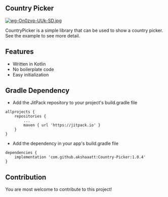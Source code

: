 ## Country Picker


[![wg-On0zvp-UUk-SD.jpg](https://i.postimg.cc/HncTzxnf/wg-On0zvp-UUk-SD.jpg)](https://postimg.cc/WqVRbsMn)

CountryPicker is a simple library that can be used to show a country picker. See the example to see more detail.

## Features

* Written in Kotlin
* No boilerplate code
* Easy initialization

## Gradle Dependency

* Add the JitPack repository to your project's build.gradle file

```
allprojects {
    repositories {
        ...
        maven { url 'https://jitpack.io' }
    }
}
```

* Add the dependency in your app's build.gradle file

```
dependencies {
    implementation 'com.github.akshaaatt:Country-Picker:1.0.4'
}
```

## Contribution

You are most welcome to contribute to this project!
